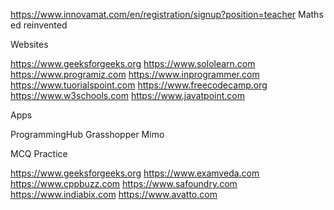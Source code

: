 


https://www.innovamat.com/en/registration/signup?position=teacher
Maths ed reinvented



Websites

https://www.geeksforgeeks.org
https://www.sololearn.com
https://www.programiz.com
https://www.inprogrammer.com
https://www.tuorialspoint.com
https://www.freecodecamp.org
https://www.w3schools.com
https://www.javatpoint.com

Apps

ProgrammingHub
Grasshopper
Mimo

MCQ Practice

https://www.geeksforgeeks.org
https://www.examveda.com
https://www.cppbuzz.com
https://www.safoundry.com
https://www.indiabix.com
https://www.avatto.com
